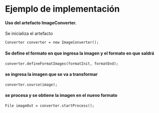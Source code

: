 # Ejemplo de implementación

#### Uso del artefacto ImageConverter.
Se inicializa el artefacto

    Converter converter = new ImageConverter();
#### Se define el formato en que ingresa la imagen y el formato en que saldrá

    converter.defineFormatImages(formatInit, formatEnd);
#### se ingresa la imagen que se va a transformar

    converter.source(image);

#### se procesa y se obtiene la imagen en el nuevo formato

    File imageOut = converter.startProcess();
